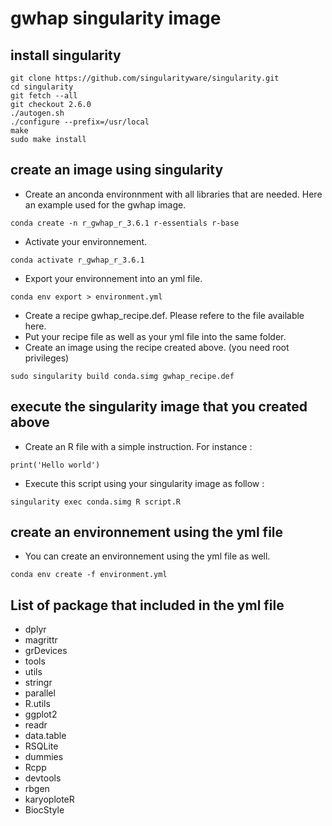 # gwhap singularity image

## install singularity
```
git clone https://github.com/singularityware/singularity.git
cd singularity
git fetch --all
git checkout 2.6.0
./autogen.sh
./configure --prefix=/usr/local
make
sudo make install
```


## create an image using singularity
- Create an anconda environnment with all libraries that are needed. Here an example used for the gwhap image.

```
conda create -n r_gwhap_r_3.6.1 r-essentials r-base
```


- Activate your environnement.
```
conda activate r_gwhap_r_3.6.1
```

- Export your environnement into an yml file.
```
conda env export > environment.yml
```


- Create a recipe gwhap_recipe.def. Please refere to the file available here.
- Put your recipe file as well as your yml file into the same folder.
- Create an image using the recipe created above. (you need root privileges)
```
sudo singularity build conda.simg gwhap_recipe.def
```

## execute the singularity image that you created above
- Create an R file with a simple instruction. For instance : 
```
print('Hello world')
```

- Execute this script using your singularity image as follow :
```
singularity exec conda.simg R script.R
```

## create an environnement using the yml file
- You can create an environnement using the yml file as well.
```
conda env create -f environment.yml
```	

## List of package that included in the yml file

- dplyr
- magrittr
- grDevices
- tools
- utils
- stringr
- parallel
- R.utils
- ggplot2
- readr
- data.table
- RSQLite
- dummies
- Rcpp
- devtools
- rbgen
- karyoploteR
- BiocStyle
